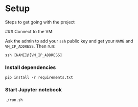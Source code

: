 # Setup

Steps to get going with the project

### Connect to the VM

Ask the admin to add your `ssh` public key and get your `NAME` and `VM_IP_ADDRESS`. Then run:

```
ssh [NAME]@[VM_IP_ADDRESS]
```

### Install dependencies

```
pip install -r requirements.txt
```

### Start Jupyter notebook

```
./run.sh
```
